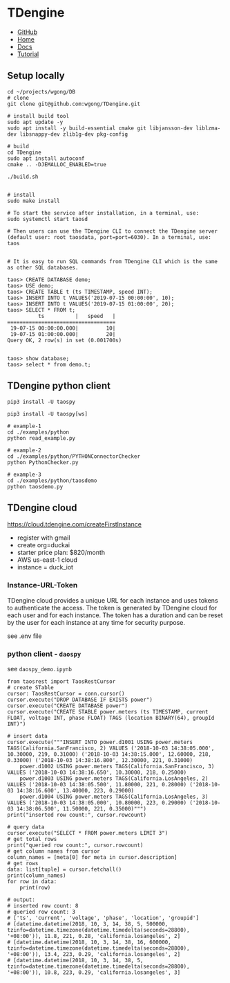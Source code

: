 # TDengine


- [GitHub](https://github.com/wgong/TDengine)
- [Home](https://tdengine.com/)
- [Docs](https://docs.tdengine.com/cloud/)
- [Tutorial](https://tdengine.com/tutorials/)

## Setup locally
```
cd ~/projects/wgong/DB
# clone
git clone git@github.com:wgong/TDengine.git

# install build tool
sudo apt update -y
sudo apt install -y build-essential cmake git libjansson-dev liblzma-dev libsnappy-dev zlib1g-dev pkg-config

# build
cd TDengine
sudo apt install autoconf
cmake .. -DJEMALLOC_ENABLED=true

./build.sh


# install
sudo make install

# To start the service after installation, in a terminal, use:
sudo systemctl start taosd

# Then users can use the TDengine CLI to connect the TDengine server (default user: root taosdata, port=port=6030). In a terminal, use:
taos


# It is easy to run SQL commands from TDengine CLI which is the same as other SQL databases.

taos> CREATE DATABASE demo;
taos> USE demo;
taos> CREATE TABLE t (ts TIMESTAMP, speed INT);
taos> INSERT INTO t VALUES('2019-07-15 00:00:00', 10);
taos> INSERT INTO t VALUES('2019-07-15 01:00:00', 20);
taos> SELECT * FROM t;
          ts          |   speed   |
===================================
 19-07-15 00:00:00.000|         10|
 19-07-15 01:00:00.000|         20|
Query OK, 2 row(s) in set (0.001700s)


taos> show database;
taos> select * from demo.t;
```


## TDengine python client
```
pip3 install -U taospy

pip3 install -U taospy[ws]

# example-1
cd ./examples/python
python read_example.py

# example-2
cd ./examples/python/PYTHONConnectorChecker
python PythonChecker.py

# example-3
cd ./examples/python/taosdemo
python taosdemo.py

```


## TDengine cloud
https://cloud.tdengine.com/createFirstInstance

- register with gmail
- create org=duckai
- starter price plan: $820/month
- AWS us-east-1 cloud
- instance = duck_iot

### Instance-URL-Token
TDengine cloud provides a unique URL for each instance and uses tokens to authenticate the access. The token is generated by TDengine cloud for each user and for each instance. The token has a duration and can be reset by the user for each instance at any time for security purpose.

see .env file

### python client - `daospy`

see `daospy_demo.ipynb`


```
from taosrest import TaosRestCursor
# create STable
cursor: TaosRestCursor = conn.cursor()
cursor.execute("DROP DATABASE IF EXISTS power")
cursor.execute("CREATE DATABASE power")
cursor.execute("CREATE STABLE power.meters (ts TIMESTAMP, current FLOAT, voltage INT, phase FLOAT) TAGS (location BINARY(64), groupId INT)")

# insert data
cursor.execute("""INSERT INTO power.d1001 USING power.meters TAGS(California.SanFrancisco, 2) VALUES ('2018-10-03 14:38:05.000', 10.30000, 219, 0.31000) ('2018-10-03 14:38:15.000', 12.60000, 218, 0.33000) ('2018-10-03 14:38:16.800', 12.30000, 221, 0.31000)
    power.d1002 USING power.meters TAGS(California.SanFrancisco, 3) VALUES ('2018-10-03 14:38:16.650', 10.30000, 218, 0.25000)
    power.d1003 USING power.meters TAGS(California.LosAngeles, 2) VALUES ('2018-10-03 14:38:05.500', 11.80000, 221, 0.28000) ('2018-10-03 14:38:16.600', 13.40000, 223, 0.29000)
    power.d1004 USING power.meters TAGS(California.LosAngeles, 3) VALUES ('2018-10-03 14:38:05.000', 10.80000, 223, 0.29000) ('2018-10-03 14:38:06.500', 11.50000, 221, 0.35000)""")
print("inserted row count:", cursor.rowcount)

# query data
cursor.execute("SELECT * FROM power.meters LIMIT 3")
# get total rows
print("queried row count:", cursor.rowcount)
# get column names from cursor
column_names = [meta[0] for meta in cursor.description]
# get rows
data: list[tuple] = cursor.fetchall()
print(column_names)
for row in data:
    print(row)

# output:
# inserted row count: 8
# queried row count: 3
# ['ts', 'current', 'voltage', 'phase', 'location', 'groupid']
# [datetime.datetime(2018, 10, 3, 14, 38, 5, 500000, tzinfo=datetime.timezone(datetime.timedelta(seconds=28800), '+08:00')), 11.8, 221, 0.28, 'california.losangeles', 2]
# [datetime.datetime(2018, 10, 3, 14, 38, 16, 600000, tzinfo=datetime.timezone(datetime.timedelta(seconds=28800), '+08:00')), 13.4, 223, 0.29, 'california.losangeles', 2]
# [datetime.datetime(2018, 10, 3, 14, 38, 5, tzinfo=datetime.timezone(datetime.timedelta(seconds=28800), '+08:00')), 10.8, 223, 0.29, 'california.losangeles', 3]
```
